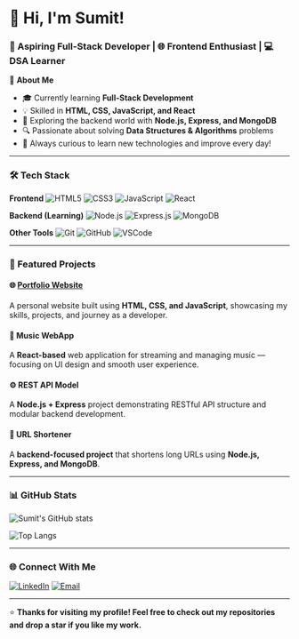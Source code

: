 # 👋 Hi, I'm Sumit!

### 🧠 Aspiring Full-Stack Developer | 🌐 Frontend Enthusiast | 💻 DSA Learner

🚀 **About Me**
- 🎓 Currently learning **Full-Stack Development**
- 💡 Skilled in **HTML, CSS, JavaScript, and React**
- 🧱 Exploring the backend world with **Node.js, Express, and MongoDB**
- 🔍 Passionate about solving **Data Structures & Algorithms** problems
- 🌱 Always curious to learn new technologies and improve every day!

---

### 🛠️ Tech Stack

**Frontend**
![HTML5](https://img.shields.io/badge/-HTML5-333?logo=html5)
![CSS3](https://img.shields.io/badge/-CSS3-333?logo=css3)
![JavaScript](https://img.shields.io/badge/-JavaScript-333?logo=javascript)
![React](https://img.shields.io/badge/-React-333?logo=react)

**Backend (Learning)**
![Node.js](https://img.shields.io/badge/-Node.js-333?logo=node.js)
![Express.js](https://img.shields.io/badge/-Express.js-333?logo=express)
![MongoDB](https://img.shields.io/badge/-MongoDB-333?logo=mongodb)

**Other Tools**
![Git](https://img.shields.io/badge/-Git-333?logo=git)
![GitHub](https://img.shields.io/badge/-GitHub-333?logo=github)
![VSCode](https://img.shields.io/badge/-VS%20Code-333?logo=visualstudiocode)

---

### 📂 Featured Projects

#### 🌐 [Portfolio Website](https://sumit-77-dev.github.io/me_page-website)
A personal website built using **HTML, CSS, and JavaScript**, showcasing my skills, projects, and journey as a developer.

#### 🎵 Music WebApp
A **React-based** web application for streaming and managing music — focusing on UI design and smooth user experience.

#### ⚙️ REST API Model
A **Node.js + Express** project demonstrating RESTful API structure and modular backend development.

#### 🔗 URL Shortener
A **backend-focused project** that shortens long URLs using **Node.js, Express, and MongoDB**.

---

### 📊 GitHub Stats

![Sumit's GitHub stats](https://github-readme-stats.vercel.app/api?username=sumit-77-dev&show_icons=true&theme=radical)

![Top Langs](https://github-readme-stats.vercel.app/api/top-langs/?username=sumit-77-dev&layout=compact&theme=radical)

---

### 🌐 Connect With Me

[![LinkedIn](https://img.shields.io/badge/LinkedIn-blue?logo=linkedin)]([your-linkedin-link](https://www.linkedin.com/in/sumit-kumar-gola-25405a323/))
[![Email](https://img.shields.io/badge/Gmail-red?logo=gmail)](mailto:golasumit55@gmail.com)

---

⭐ **Thanks for visiting my profile! Feel free to check out my repositories and drop a star if you like my work.**
